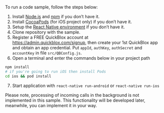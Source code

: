 To run a code sample, follow the steps below:

1. Install [Node.js](https://nodejs.org/en/) and [npm](https://www.npmjs.com/get-npm) if you don’t have it.
2. Install [CocoaPods](https://guides.cocoapods.org/using/getting-started.html) (for iOS project only) if you don’t have it.
3. Setup the [React Native environment](https://facebook.github.io/react-native/docs/getting-started.html#installing-dependencies) if you don’t have it.
4. Clone repository with the sample.
5. Register a FREE QuickBlox account at https://admin.quickblox.com/signup, then create your 1st QuickBlox app and obtain an app credential. Put `appId`, `authKey`, `authSecret` and `accountKey` in file `src/QBConfig.js`.
6. Open a terminal and enter the commands below in your project path
```bash
npm install
# if you're going to run iOS then install Pods
cd ios && pod install
```
7. Start application with `react-native run-android` or `react-native run-ios`

Please note, processing of incoming calls in the background is not implemented in this sample. This functionality will be developed later, meanwhile, you can implement it in your way.
